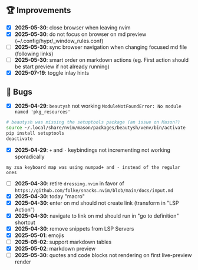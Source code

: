 ## 🏆 Improvements

- [x] **2025-05-30**: close browser when leaving nvim
- [x] **2025-05-30**: do not focus on browser on md preview (~/.config/hypr/\_window_rules.conf)
- [ ] **2025-05-30**: sync browser navigation when changing focused md file (following links)
- [ ] **2025-05-30**: smart order on markdown actions (eg. First action should be start preview if not already running)
- [x] **2025-07-19**: toggle inlay hints

##  Bugs

- [x] **2025-04-29**: `beautysh` not working `ModuleNotFoundError: No module named 'pkg_resources'`

```bash
# beautysh was missing the setuptools package (an issue on Mason?)
source ~/.local/share/nvim/mason/packages/beautysh/venv/bin/activate
pip install setuptools
deactivate
```

- [x] **2025-04-29**: `+` and `-` keybindings not incrementing not working sporadically

```text
my zsa keyboard map was using numpad+ and - instead of the regular ones
```

- [ ] **2025-04-30**: retire `dressing.nvim` in favor of `https://github.com/folke/snacks.nvim/blob/main/docs/input.md`
- [x] **2025-04-30**: today "macro"
- [x] **2025-04-30**: enter on md should not create link (transform in "LSP Action")
- [x] **2025-04-30**: navigate to link on md should run in "go to definition" shortcut
- [x] **2025-04-30**: remove snippets from LSP Servers
- [x] **2025-05-01**: emojis
- [ ] **2025-05-02**: support markdown tables
- [x] **2025-05-02**: markdown preview
- [ ] **2025-05-30**: quotes and code blocks not rendering on first live-preview render
